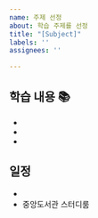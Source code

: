```yaml
---
name: 주제 선정
about: 학습 주제를 선정
title: "[Subject]"
labels: ''
assignees: ''

---
```


## 학습 내용 📚

- 
-
-

## 일정

- 
- 중앙도서관 스터디룸
